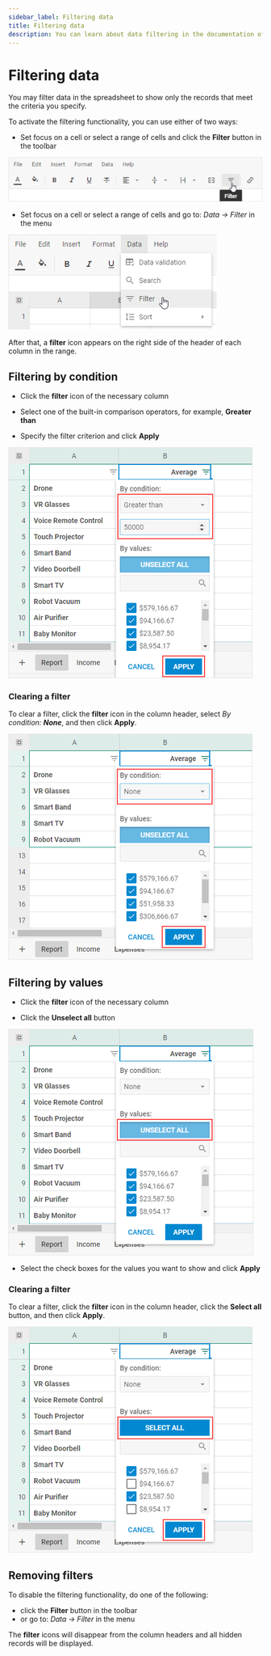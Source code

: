 ```yaml
---
sidebar_label: Filtering data
title: Filtering data
description: You can learn about data filtering in the documentation of the DHTMLX JavaScript Spreadsheet library. Browse developer guides and API reference, try out code examples and live demos, and download a free 30-day evaluation version of DHTMLX Spreadsheet.
---
```


# Filtering data

You may filter data in the spreadsheet to show only the records that meet the criteria you specify.

To activate the filtering functionality, you can use either of two ways:

- Set focus on a cell or select a range of cells and click the **Filter** button in the toolbar

![Filter via toolbar](assets/filter_button.png)

- Set focus on a cell or select a range of cells and go to: *Data -> Filter* in the menu

![Filter via menu](assets/filter_menu.png)

After that, a **filter** icon appears on the right side of the header of each column in the range. 

## Filtering by condition

- Click the **filter** icon of the necessary column

- Select one of the built-in comparison operators, for example, **Greater than**

- Specify the filter criterion and click **Apply**

![Filter by condition](assets/filter_by_condition.png)

### Clearing a filter

To clear a filter, click the **filter** icon in the column header, select _By condition: **None**_, and then click **Apply**.

![Clear filter](assets/clear_filter_bycondition.png)

## Filtering by values

- Click the **filter** icon of the necessary column

- Click the **Unselect all** button

![Filter by values](assets/unselect_all_button.png)

- Select the check boxes for the values you want to show and click **Apply**

### Clearing a filter

To clear a filter, click the **filter** icon in the column header, click the **Select all** button, and then click **Apply**.

![Clear filter](assets/clear_filter_by_values.png)

## Removing filters

To disable the filtering functionality, do one of the following:

- click the **Filter** button in the toolbar 
- or go to: *Data -> Filter* in the menu

The **filter** icons will disappear from the column headers and all hidden records will be displayed.